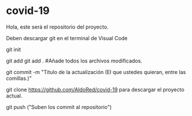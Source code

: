 # covid-19

Hola, este será el repositorio del proyecto.

Deben descargar git en el terminal de Visual Code

git init

git add <Nombre del Archivo>
git add . #Añade todos los archivos modificados.

git commit -m "Titulo de la actualización (El que ustedes quieran, entre las comillas.)"

git clone https://github.com/AldoRed/covid-19
para descargar el proyecto actual.

git push ("Suben los commit al repositorio")